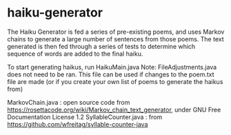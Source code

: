 # haiku-generator
The Haiku Generator is fed a series of pre-existing poems, and uses Markov chains to generate a large number of sentences from those poems. The text generated is then fed through a series of tests to determine which sequence of words are added to the final haiku. 

To start generating haikus, run HaikuMain.java
Note: FileAdjustments.java does not need to be ran. This file can be used if changes to the poem.txt file are made (or if you create your own list of poems to generate
the haikus from)

MarkovChain.java : open source code from https://rosettacode.org/wiki/Markov_chain_text_generator, under GNU Free Documentation License 1.2
SyllableCounter.java : from https://github.com/wfreitag/syllable-counter-java

